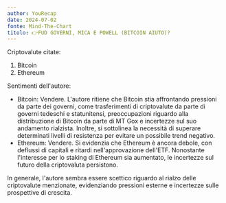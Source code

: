 ```yaml
---
author: YouRecap
date: 2024-07-02
fonte: Mind-The-Chart 
titolo: 👉FUD GOVERNI, MICA E POWELL (BITCOIN AIUTO)?
---
```


Criptovalute citate:
1. Bitcoin
2. Ethereum

Sentimenti dell'autore:
- Bitcoin: Vendere. L'autore ritiene che Bitcoin stia affrontando pressioni da parte dei governi, come trasferimenti di criptovalute da parte di governi tedeschi e statunitensi, preoccupazioni riguardo alla distribuzione di Bitcoin da parte di MT Gox e incertezze sul suo andamento rialzista. Inoltre, si sottolinea la necessità di superare determinati livelli di resistenza per evitare un possibile trend negativo.
- Ethereum: Vendere. Si evidenzia che Ethereum è ancora debole, con deflussi di capitali e ritardi nell'approvazione dell'ETF. Nonostante l'interesse per lo staking di Ethereum sia aumentato, le incertezze sul futuro della criptovaluta persistono.

In generale, l'autore sembra essere scettico riguardo al rialzo delle criptovalute menzionate, evidenziando pressioni esterne e incertezze sulle prospettive di crescita.
